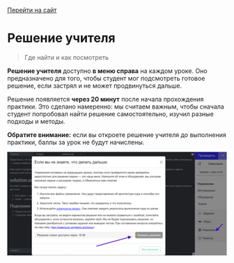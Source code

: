 [Перейти на сайт](https://ru.hexlet.io)

# Решение учителя

> Где найти и как посмотреть

**Решение учителя** доступно **в меню справа** на каждом уроке. Оно предназначено для того, чтобы студент мог подсмотреть готовое решение, если застрял и не может продвинуться дальше.

Решение появляется **через 20 минут** после начала прохождения практики. Это сделано намеренно: мы считаем важным, чтобы сначала студент попробовал найти решение самостоятельно, изучил разные подходы и методы.

**Обратите внимание:** если вы откроете решение учителя до выполнения практики, баллы за урок не будут начислены.

![](./assets/solution.png)
